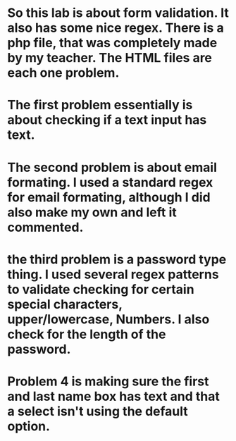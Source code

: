 # So this lab is about form validation. It also has some nice regex. There is a php file, that was completely made by my teacher. The HTML files are each one problem.
# The first problem essentially is about checking if a text input has text.
# The second problem is about email formating. I used a standard regex for email formating, although I did also make my own and left it commented.
# the third problem is a password type thing. I used several regex patterns to validate checking for certain special characters, upper/lowercase, Numbers. I also check for the length of the password.
# Problem 4 is making sure the first and last name box has text and that a select isn't using the default option.
